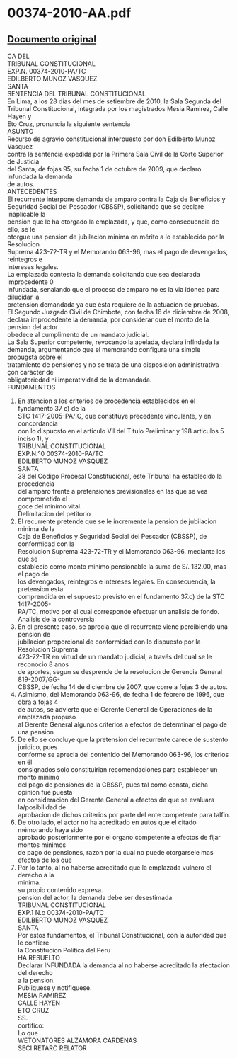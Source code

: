 
00374-2010-AA.pdf
=================
  
[Documento original](https://tc.gob.pe/jurisprudencia/2010/00374-2010-AA.pdf)  
---  
CA DEL  
TRIBUNAL CONSTITUCIONAL  
EXP.N. 00374-2010-PA/TC  
EDILBERTO MUNOZ VASQUEZ  
SANTA  
SENTENCIA DEL TRIBUNAL CONSTITUCIONAL  
En Lima, a los 28 dias del mes de setiembre de 2010, la Sala Segunda del  
Tribunal Constitucional, integrada por los magistrados Mesia Ramirez, Calle Hayen y  
Eto Cruz, pronuncia la siguiente sentencia  
ASUNTO  
Recurso de agravio constitucional interpuesto por don Edilberto Munoz Vasquez  
contra la sentencia expedida por la Primera Sala Civil de la Corte Superior de Justicia  
del Santa, de fojas 95, su fecha 1 de octubre de 2009, que declaro infundada la demanda  
de autos.  
ANTECEDENTES  
El recurrente interpone demanda de amparo contra la Caja de Beneficios y  
Seguridad Social del Pescador (CBSSP), solicitando que se declare inaplicable la  
pension que le ha otorgado la emplazada, y que, como consecuencia de ello, se le  
otorgue una pension de jubilacion minima en mérito a lo establecido por la Resolucion  
Suprema 423-72-TR y el Memorando 063-96, mas el pago de devengados, reintegros e  
intereses legales.  
La emplazada contesta la demanda solicitando que sea declarada improcedente 0  
infundada, senalando que el proceso de amparo no es la via idonea para dilucidar la  
pretension demandada ya que ésta requiere de la actuacion de pruebas.  
El Segundo Juzgado Civil de Chimbote, con fecha 16 de diciembre de 2008,  
declara improcedente la demanda, por considerar que el monto de la pension del actor  
obedece al cumplimento de un mandato judicial.  
La Sala Superior competente, revocando la apelada, declara inflndada la  
demanda, argumentando que el memorando configura una simple propugsta sobre el  
tratamiento de pensiones y no se trata de una disposicion administrativa çon carâcter de  
obligatoriedad ni imperatividad de la demandada.  
FUNDAMENTOS  
1. En atencion a los criterios de procedencia establecidos en el fyndamento 37 c) de la  
STC 1417-2005-PA/IC, que constituye precedente vinculante, y en concordancia  
con lo dispucsto en el articulo VII del Titulo Preliminar y 198 articulos 5 inciso 1), y  
TRIBUNAL CONSTITUCIONAL  
EXP.N.°0 00374-2010-PA/TC  
EDILBERTO MUNOZ VASQUEZ  
SANTA  
38 del Codigo Procesal Constitucional, este Tribunal ha establecido la procedencia  
del amparo frente a pretensiones previsionales en las que se vea comprometido el  
goce del minimo vital.  
Delimitacion del petitorio  
2. El recurrente pretende que se le incremente la pension de jubilacion minima de la  
Caja de Beneficios y Seguridad Social del Pescador (CBSSP), de conformidad con la  
Resolucion Suprema 423-72-TR y el Memorando 063-96, mediante los que se  
establecio como monto minimo pensionable la suma de S/. 132.00, mas el pago de  
los devengados, reintegros e intereses legales. En consecuencia, la pretension esta  
comprendida en el supuesto previsto en el fundamento 37.c) de la STC 1417-2005-  
PA/TC, motivo por el cual corresponde efectuar un analisis de fondo.  
Analisis de la controversia  
3. En el presente caso, se aprecia que el recurrente viene percibiendo una pension de  
jubilacion proporcional de conformidad con lo dispuesto por la Resolucion Suprema  
423-72-TR en virtud de un mandato judicial, a través del cual se le reconocio 8 anos  
de aportes, segun se desprende de la resolucion de Gerencia General 819-2007/GG-  
CBSSP, de fecha 14 de diciembre de 2007, que corre a fojas 3 de autos.  
4. Asimismo, del Memorando 063-96, de fecha 1 de febrero de 1996, que obra a fojas 4  
de autos, se advierte que el Gerente General de Operaciones de la emplazada propuso  
al Gerente General algunos criterios a efectos de determinar el pago de una pension  
5. De ello se concluye que la pretension del recurrente carece de sustento juridico, pues  
conforme se aprecia del contenido del Memorando 063-96, los criterios en él  
consignados solo constituirian recomendaciones para establecer un monto minimo  
del pago de pensiones de la CBSSP, pues tal como consta, dicha opinion fue puesta  
en consideracion del Gerente General a efectos de que se evaluara la/posibilidad de  
aprobacion de dichos criterios por parte del ente competente para talfin.  
6. De otro lado, el actor no ha acreditado en autos que el citado mémorando haya sido  
aprobado posteriormente por el organo competente a efectos de fijar montos minimos  
de pago de pensiones, razon por la cual no puede otorgarsele mas efectos de los que  
7. Por lo tanto, al no haberse acreditado que la emplazada vulnero el derecho a la  
minima.  
su propio contenido expresa.  
pension del actor, la demanda debe ser desestimada  
TRIBUNAL CONSTITUCIONAL  
EXP.1 N.o 00374-2010-PA/TC  
EDILBERTO MUNOZ VASQUEZ  
SANTA  
Por estos fundamentos, el Tribunal Constitucional, con la autoridad que le confiere  
la Constitucion Politica del Peru  
HA RESUELTO  
Declarar INFUNDADA la demanda al no haberse acreditado la afectacion del derecho  
a la pension.  
Publiquese y notifiquese.  
MESIA RAMIREZ  
CALLE HAYEN  
ETO CRUZ  
SS.  
cortifico:  
Lo que  
WETONATORES ALZAMORA CARDENAS  
SECI RETARC RELATOR